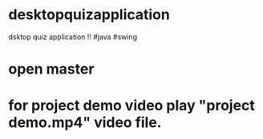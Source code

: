 # desktopquizapplication
dsktop quiz application !! #java  #swing


# open master 

# for project demo video play "project demo.mp4"  video file.

